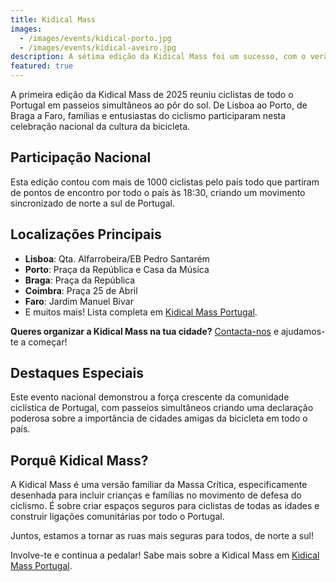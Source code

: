 ```yaml
---
title: Kidical Mass
images:
  - /images/events/kidical-porto.jpg
  - /images/events/kidical-aveiro.jpg
description: A sétima edição da Kidical Mass foi um sucesso, com o verão a aquecer, pedalámos pela cidade ao pôr do sol, de norte a sul do país.
featured: true
---
```

A primeira edição da Kidical Mass de 2025 reuniu ciclistas de todo o Portugal em passeios simultâneos ao pôr do sol. De Lisboa ao Porto, de Braga a Faro, famílias e entusiastas do ciclismo participaram nesta celebração nacional da cultura da bicicleta.

## Participação Nacional

Esta edição contou com mais de 1000 ciclistas pelo país todo que partiram de pontos de encontro por todo o país às 18:30, criando um movimento sincronizado de norte a sul de Portugal.

## Localizações Principais

- **Lisboa**: Qta. Alfarrobeira/EB Pedro Santarém
- **Porto**: Praça da República e Casa da Música
- **Braga**: Praça da República
- **Coimbra**: Praça 25 de Abril
- **Faro**: Jardim Manuel Bivar
- E muitos mais! Lista completa em [Kidical Mass Portugal](https://kidicalmass.pt/#onde).

**Queres organizar a Kidical Mass na tua cidade?** [Contacta-nos](mailto:kidicalmass.pt@gmail.com) e ajudamos-te a começar!

## Destaques Especiais

Este evento nacional demonstrou a força crescente da comunidade ciclística de Portugal, com passeios simultâneos criando uma declaração poderosa sobre a importância de cidades amigas da bicicleta em todo o país.

## Porquê Kidical Mass?

A Kidical Mass é uma versão familiar da Massa Crítica, especificamente desenhada para incluir crianças e famílias no movimento de defesa do ciclismo. É sobre criar espaços seguros para ciclistas de todas as idades e construir ligações comunitárias por todo o Portugal.

Juntos, estamos a tornar as ruas mais seguras para todos, de norte a sul!

Involve-te e continua a pedalar! Sabe mais sobre a Kidical Mass em [Kidical Mass Portugal](https://kidicalmass.pt).
